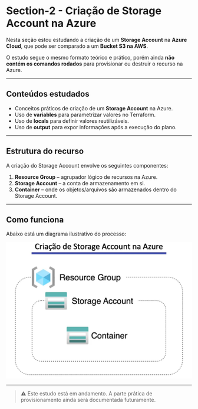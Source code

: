 # Section-2 - Criação de Storage Account na Azure

Nesta seção estou estudando a criação de um **Storage Account** na **Azure Cloud**, que pode ser comparado a um **Bucket S3 na AWS**.  

O estudo segue o mesmo formato teórico e prático, porém ainda **não contém os comandos rodados** para provisionar ou destruir o recurso na Azure.  

---

## Conteúdos estudados

- Conceitos práticos de criação de um **Storage Account** na Azure.  
- Uso de **variables** para parametrizar valores no Terraform.  
- Uso de **locals** para definir valores reutilizáveis.  
- Uso de **output** para expor informações após a execução do plano.  

---

## Estrutura do recurso

A criação do Storage Account envolve os seguintes componentes:  
1. **Resource Group** – agrupador lógico de recursos na Azure.  
2. **Storage Account** – a conta de armazenamento em si.  
3. **Container** – onde os objetos/arquivos são armazenados dentro do Storage Account.  

---

## Como funciona

Abaixo está um diagrama ilustrativo do processo:  

![Como funciona](./assets/how-it-works.jpg)  

---

> ⚠️ Este estudo está em andamento. A parte prática de provisionamento ainda será documentada futuramente.

